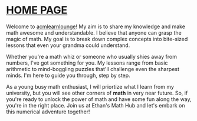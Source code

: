 # [HOME PAGE](https://www.aungchanminmarch.github.io/404)

Welcome to [acmlearnlounge](https://www.aungchanminmarch.github.io/404)! My aim is to share my knowledge and make math awesome and understandable. I believe that anyone can grasp the magic of math. My goal is to break down complex concepts into bite-sized lessons that even your grandma could understand. 

Whether you're a math whiz or someone who usually shies away from numbers, I've got something for you. My lessons range from basic arithmetic to mind-boggling puzzles that'll challenge even the sharpest minds. I'm here to guide you through, step by step.

As a young busy math enthusiast, I will priortize what I learn from my university, but you will see other corners of __math__ in very near future. So, if you're ready to unlock the power of math and have some fun along the way, you're in the right place. Join us at Ethan's Math Hub and let's embark on this numerical adventure together!

